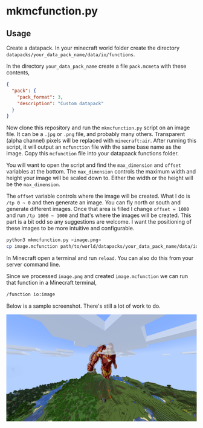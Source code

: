 # mkmcfunction.py

## Usage

Create a datapack. In your minecraft world folder create the directory `datapacks/your_data_pack_name/data/io/functions`.

In the directory `your_data_pack_name` create a file `pack.mcmeta` with these contents,

```json
{
  "pack": {
    "pack_format": 3,
    "description": "Custom datapack"
  }
}
```

Now clone this repository and run the `mkmcfunction.py` script on an image file. It can be a `.jpg` or `.png` file, and probably many others. Transparent (alpha channel) pixels will be replaced with `minecraft:air`. After running this script, it will output an `mcfunction` file with the same base name as the image. Copy this `mcfunction` file into your datapaack functions folder.

You will want to open the script and find the `max_dimension` and `offset` variables at the bottom. The `max_dimension` controls the maximum width and height your image will be scaled down to. Either the width or the height will be the `max_dimension`.

The `offset` variable controls where the image will be created. What I do is `/tp 0 ~ 0` and then generate an image. You can fly north or south and generate different images. Once that area is filled I change `offset = 1000` and run `/tp 1000 ~ 1000` and that's where the images will be created. This part is a bit odd so any suggestions are welcome. I want the positioning of these images to be more intuitive and configurable.

```sh
python3 mkmcfunction.py <image.png>
cp image.mcfunction path/to/world/datapacks/your_data_pack_name/data/io/functions/
```

In Minecraft open a terminal and run `reload`. You can also do this from your server command line.

Since we processed `image.png` and created `image.mcfunction` we can run that function in a Minecraft terminal,

```sh
/function io:image
```

Below is a sample screenshot. There's still a lot of work to do.

![sample image render in-game minecraft](screenshots/jug.png)
